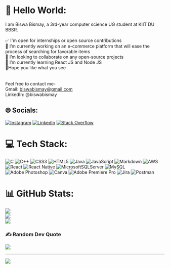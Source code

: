 # 💫 Hello World:
I am Biswa Bismay, a 3rd-year computer science UG student at KIIT DU BBSR.<br><br>✅ I'm open for internships or open source contributions <br>🔭 I’m currently working on an e-commerce platform that will ease the process of searching for favorable items<br>👯 I’m looking to collaborate on any open-source projects <br>🌱 I’m currently learning React JS and Node JS<br>👀Hope you like what you see<br><br><br>Feel free to contact me-<br>    Gmail: biswabismay@gmail.com<br>    LinkedIn: @biswabismay


## 🌐 Socials:
[![Instagram](https://img.shields.io/badge/Instagram-%23E4405F.svg?logo=Instagram&logoColor=white)](https://instagram.com/biswa.bismay) [![LinkedIn](https://img.shields.io/badge/LinkedIn-%230077B5.svg?logo=linkedin&logoColor=white)](https://linkedin.com/in/biswabismay) [![Stack Overflow](https://img.shields.io/badge/-Stackoverflow-FE7A16?logo=stack-overflow&logoColor=white)](https://stackoverflow.com/users/19158952) 

# 💻 Tech Stack:
![C](https://img.shields.io/badge/c-%2300599C.svg?style=flat-square&logo=c&logoColor=white) ![C++](https://img.shields.io/badge/c++-%2300599C.svg?style=flat-square&logo=c%2B%2B&logoColor=white) ![CSS3](https://img.shields.io/badge/css3-%231572B6.svg?style=flat-square&logo=css3&logoColor=white) ![HTML5](https://img.shields.io/badge/html5-%23E34F26.svg?style=flat-square&logo=html5&logoColor=white) ![Java](https://img.shields.io/badge/java-%23ED8B00.svg?style=flat-square&logo=java&logoColor=white) ![JavaScript](https://img.shields.io/badge/javascript-%23323330.svg?style=flat-square&logo=javascript&logoColor=%23F7DF1E) ![Markdown](https://img.shields.io/badge/markdown-%23000000.svg?style=flat-square&logo=markdown&logoColor=white) ![AWS](https://img.shields.io/badge/AWS-%23FF9900.svg?style=flat-square&logo=amazon-aws&logoColor=white) ![React](https://img.shields.io/badge/react-%2320232a.svg?style=flat-square&logo=react&logoColor=%2361DAFB) ![React Native](https://img.shields.io/badge/react_native-%2320232a.svg?style=flat-square&logo=react&logoColor=%2361DAFB) ![MicrosoftSQLServer](https://img.shields.io/badge/Microsoft%20SQL%20Sever-CC2927?style=flat-square&logo=microsoft%20sql%20server&logoColor=white) ![MySQL](https://img.shields.io/badge/mysql-%2300f.svg?style=flat-square&logo=mysql&logoColor=white) ![Adobe Photoshop](https://img.shields.io/badge/adobephotoshop-%2331A8FF.svg?style=flat-square&logo=adobephotoshop&logoColor=white) ![Canva](https://img.shields.io/badge/Canva-%2300C4CC.svg?style=flat-square&logo=Canva&logoColor=white) ![Adobe Premiere Pro](https://img.shields.io/badge/Adobe%20Premiere%20Pro-9999FF.svg?style=flat-square&logo=Adobe%20Premiere%20Pro&logoColor=white) ![Jira](https://img.shields.io/badge/jira-%230A0FFF.svg?style=flat-square&logo=jira&logoColor=white) ![Postman](https://img.shields.io/badge/Postman-FF6C37?style=flat-square&logo=postman&logoColor=white)
# 📊 GitHub Stats:
![](https://github-readme-stats.vercel.app/api?username=biswabismay&theme=dark&hide_border=true&include_all_commits=false&count_private=false)<br/>
![](https://github-readme-streak-stats.herokuapp.com/?user=biswabismay&theme=dark&hide_border=true)<br/>
![](https://github-readme-stats.vercel.app/api/top-langs/?username=biswabismay&theme=dark&hide_border=true&include_all_commits=false&count_private=false&layout=compact)

### ✍️ Random Dev Quote
![](https://quotes-github-readme.vercel.app/api?type=horizontal&theme=dark)

---
[![](https://visitcount.itsvg.in/api?id=biswabismay&icon=5&color=1)](https://visitcount.itsvg.in)

<!-- Proudly created with GPRM ( https://gprm.itsvg.in ) -->
